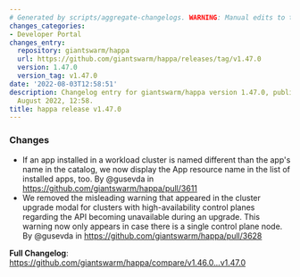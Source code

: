 ```yaml
---
# Generated by scripts/aggregate-changelogs. WARNING: Manual edits to this files will be overwritten.
changes_categories:
- Developer Portal
changes_entry:
  repository: giantswarm/happa
  url: https://github.com/giantswarm/happa/releases/tag/v1.47.0
  version: 1.47.0
  version_tag: v1.47.0
date: '2022-08-03T12:58:51'
description: Changelog entry for giantswarm/happa version 1.47.0, published on 03
  August 2022, 12:58.
title: happa release v1.47.0
---
```


### Changes

* If an app installed in a workload cluster is named different than the app's name in the catalog, we now display the App resource name in the list of installed apps, too. By @gusevda in https://github.com/giantswarm/happa/pull/3611
* We removed the misleading warning that appeared in the cluster upgrade modal for clusters with high-availability control planes regarding the API becoming unavailable during an upgrade. This warning now only appears in case there is a single control plane node. By @gusevda in https://github.com/giantswarm/happa/pull/3628

**Full Changelog**: https://github.com/giantswarm/happa/compare/v1.46.0...v1.47.0
